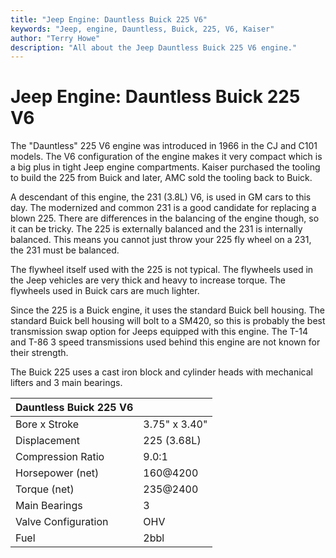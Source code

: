 ```yaml
---
title: "Jeep Engine: Dauntless Buick 225 V6"
keywords: "Jeep, engine, Dauntless, Buick, 225, V6, Kaiser"
author: "Terry Howe"
description: "All about the Jeep Dauntless Buick 225 V6 engine."
---
```

# Jeep Engine: Dauntless Buick 225 V6

The "Dauntless" 225 V6 engine was introduced in 1966 in the CJ and C101 models. The V6 configuration of the engine makes it very compact which is a big plus in tight Jeep engine compartments. Kaiser purchased the tooling to build the 225 from Buick and later, AMC sold the tooling back to Buick.

A descendant of this engine, the 231 (3.8L) V6, is used in GM cars to this day. The modernized and common 231 is a good candidate for replacing a blown 225. There are differences in the balancing of the engine though, so it can be tricky. The 225 is externally balanced and the 231 is internally balanced. This means you cannot just throw your 225 fly wheel on a 231, the 231 must be balanced.

The flywheel itself used with the 225 is not typical. The flywheels used in the Jeep vehicles are very thick and heavy to increase torque. The flywheels used in Buick cars are much lighter.

Since the 225 is a Buick engine, it uses the standard Buick bell housing. The standard Buick bell housing will bolt to a SM420, so this is probably the best transmission swap option for Jeeps equipped with this engine. The T-14 and T-86 3 speed transmissions used behind this engine are not known for their strength.

The Buick 225 uses a cast iron block and cylinder heads with mechanical lifters and 3 main bearings.

| Dauntless Buick 225 V6 | |
|------------------------|---|
| Bore x Stroke | 3.75" x 3.40" |
| Displacement | 225 (3.68L) |
| Compression Ratio | 9.0:1 |
| Horsepower (net) | 160@4200 |
| Torque (net) | 235@2400 |
| Main Bearings | 3 |
| Valve Configuration | OHV |
| Fuel | 2bbl |
